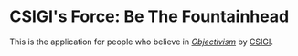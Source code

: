# CSIGI's Force: Be The Fountainhead
This is the application for people who believe in [*Objectivism*](http://en.wikipedia.org/wiki/Objectivism_(Ayn_Rand)) by [CSIGI](http://github.com/csigi/).